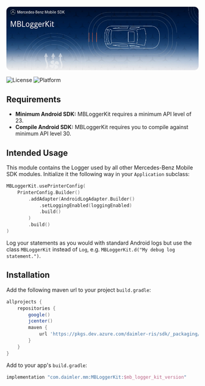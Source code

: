 <!-- SPDX-License-Identifier: MIT -->

![MBLoggerKit](logo.jpg "Banner")


![License](https://img.shields.io/badge/Licence-MIT-green)
![Platform](https://img.shields.io/badge/Platforms-Android-blue)

## Requirements
* __Minimum Android SDK:__ MBLoggerKit requires a minimum API level of 23.
* __Compile Android SDK:__ MBLoggerKit requires you to compile against minimum API level 30.

## Intended Usage

This module contains the Logger used by all other Mercedes-Benz Mobile SDK modules.
Initialize it the following way in your `Application` subclass:
```kotlin
MBLoggerKit.usePrinterConfig(
    PrinterConfig.Builder()
        .addAdapter(AndroidLogAdapter.Builder()
            .setLoggingEnabled(loggingEnabled)
            .build()
        )
        .build()
)
```
Log your statements as you would with standard Android logs but use the class `MBLoggerKit` instead of `Log`,
e.g. `MBLoggerKit.d("My debug log statement.")`.

## Installation

Add the following maven url to your project `build.gradle`:
```gradle
allprojects {
    repositories {
        google()
        jcenter()
        maven {
            url 'https://pkgs.dev.azure.com/daimler-ris/sdk/_packaging/release/maven/v1'
        }
    }
}
```

Add to your app's `build.gradle`:
```gradle
implementation "com.daimler.mm:MBLoggerKit:$mb_logger_kit_version"
```